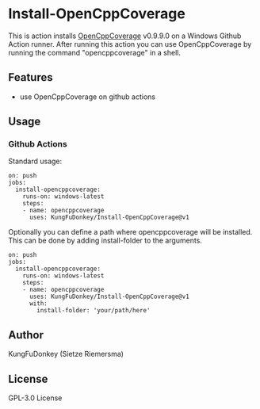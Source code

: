 # Install-OpenCppCoverage

This is action installs [OpenCppCoverage](https://github.com/OpenCppCoverage/OpenCppCoverage) v0.9.9.0 on a Windows Github Action runner. After running this action you can use OpenCppCoverage by running the command "opencppcoverage" in a shell. 

## Features
- use OpenCppCoverage on github actions

## Usage

### Github Actions
Standard usage:
```
on: push
jobs:
  install-opencppcoverage:
    runs-on: windows-latest
    steps:
    - name: opencppcoverage
      uses: KungFuDonkey/Install-OpenCppCoverage@v1
```
Optionally you can define a path where opencppcoverage will be installed. This can be done by adding install-folder to the arguments.
```
on: push
jobs:
  install-opencppcoverage:
    runs-on: windows-latest
    steps:
    - name: opencppcoverage
      uses: KungFuDonkey/Install-OpenCppCoverage@v1
      with:
        install-folder: 'your/path/here'
```
## Author
KungFuDonkey (Sietze Riemersma)

## License
GPL-3.0 License
